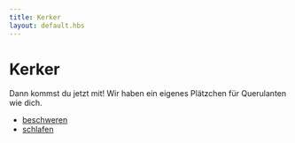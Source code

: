```yaml
---
title: Kerker
layout: default.hbs
---
```


# Kerker

Dann kommst du jetzt mit! Wir haben ein eigenes Plätzchen für Querulanten wie dich.

* [beschweren](/kerker/beschweren)
* [schlafen](/kerker/schlafen)
